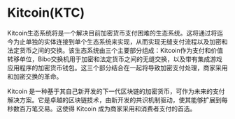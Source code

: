# 

# Kitcoin(KTC)

Kitcoin生态系统将是一个解决目前加密货币支付困难的生态系统。这将通过将迄今为止单独的实体连接到单个生态系统来实现，从而实现无缝支付流程以及加密和法定货币之间的交换。该生态系统由三个主要部分组成：Kitcoin作为支付和价值转移单位，Bibo交换机用于加密和法定货币之间的无缝交换，以及带有集成游戏应用程序的加密货币钱包。这三个部分结合在一起将导致加密支付处理，商家采用和加密交换的革命。

Kitcoin 是一种基于其自己新开发的下一代区块链的加密货币，可作为未来的支付解决方案。它是卓越的区块链技术，由新开发的共识机制驱动，使其能够扩展到每秒数百万笔交易。这使得 Kitcoin 成为商家采用和消费者支付的首选。

